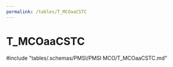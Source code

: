 ```yaml
---
permalink: /tables/T_MCOaaCSTC
---
```

# T\_MCOaaCSTC
<!-- SPDX-License-Identifier: MPL-2.0 -->

<!-- ATTENTION : Ne pas supprimer ou modifier la ligne ci-dessous -->
#include "tables/.schemas/PMSI/PMSI MCO/T_MCOaaCSTC.md"
<!-- ATTENTION : Ne pas supprimer ou modifier la ligne ci-dessus -->
